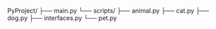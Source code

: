 PyProject/
├── main.py
└── scripts/
    ├── animal.py
    ├── cat.py
    ├── dog.py
    ├── interfaces.py
    └── pet.py
